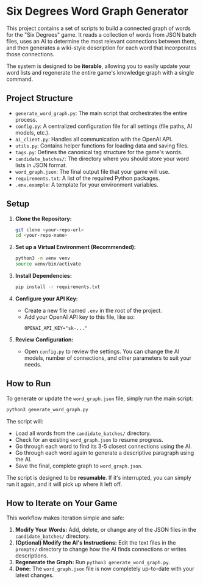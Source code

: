 # Six Degrees Word Graph Generator

This project contains a set of scripts to build a connected graph of words for the "Six Degrees" game. It reads a collection of words from JSON batch files, uses an AI to determine the most relevant connections between them, and then generates a wiki-style description for each word that incorporates those connections.

The system is designed to be **iterable**, allowing you to easily update your word lists and regenerate the entire game's knowledge graph with a single command.

## Project Structure

- `generate_word_graph.py`: The main script that orchestrates the entire process.
- `config.py`: A centralized configuration file for all settings (file paths, AI models, etc.).
- `ai_client.py`: Handles all communication with the OpenAI API.
- `utils.py`: Contains helper functions for loading data and saving files.
- `tags.py`: Defines the canonical tag structure for the game's words.
- `candidate_batches/`: The directory where you should store your word lists in JSON format.
- `word_graph.json`: The final output file that your game will use.
- `requirements.txt`: A list of the required Python packages.
- `.env.example`: A template for your environment variables.

## Setup

1.  **Clone the Repository:**
    ```bash
    git clone <your-repo-url>
    cd <your-repo-name>
    ```

2.  **Set up a Virtual Environment (Recommended):**
    ```bash
    python3 -m venv venv
    source venv/bin/activate
    ```

3.  **Install Dependencies:**
    ```bash
    pip install -r requirements.txt
    ```

4.  **Configure your API Key:**
    -   Create a new file named `.env` in the root of the project.
    -   Add your OpenAI API key to this file, like so:
        ```
        OPENAI_API_KEY="sk-..."
        ```

5.  **Review Configuration:**
    -   Open `config.py` to review the settings. You can change the AI models, number of connections, and other parameters to suit your needs.

## How to Run

To generate or update the `word_graph.json` file, simply run the main script:

```bash
python3 generate_word_graph.py
```

The script will:
- Load all words from the `candidate_batches/` directory.
- Check for an existing `word_graph.json` to resume progress.
- Go through each word to find its 3-5 closest connections using the AI.
- Go through each word again to generate a descriptive paragraph using the AI.
- Save the final, complete graph to `word_graph.json`.

The script is designed to be **resumable**. If it's interrupted, you can simply run it again, and it will pick up where it left off.

## How to Iterate on Your Game

This workflow makes iteration simple and safe:

1.  **Modify Your Words:** Add, delete, or change any of the JSON files in the `candidate_batches/` directory.
2.  **(Optional) Modify the AI's Instructions:** Edit the text files in the `prompts/` directory to change how the AI finds connections or writes descriptions.
3.  **Regenerate the Graph:** Run `python3 generate_word_graph.py`.
4.  **Done:** The `word_graph.json` file is now completely up-to-date with your latest changes. 